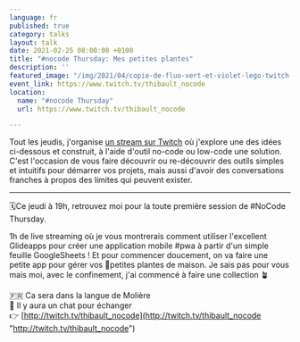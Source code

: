 ```yaml
---
language: fr
published: true
category: talks
layout: talk
date: 2021-02-25 08:00:00 +0100
title: "#nocode Thursday: Mes petites plantes"
description: ''
featured_image: "/img/2021/04/copie-de-fluo-vert-et-violet-lego-twitch-banniere.png"
event_link: https://www.twitch.tv/thibault_nocode
location:
  name: "#nocode Thursday"
  url: https://www.twitch.tv/thibault_nocode

---
```

Tout les jeudis, j'organise [un stream sur Twitch](http://twitch.tv/thibault_nocode) où j'explore une des idées ci-dessous et construit, à l'aide d'outil no-code ou low-code une solution. C'est l'occasion de vous faire découvrir ou re-découvrir des outils simples et intuitifs pour démarrer vos projets, mais aussi d'avoir des conversations franches à propos des limites qui peuvent exister.

***

🗓Ce jeudi à 19h, retrouvez moi pour la toute première session de #NoCode Thursday.  
  
1h de live streaming où je vous montrerais comment utiliser l'excellent Glideapps pour créer une application mobile #pwa à partir d'un simple feuille GoogleSheets ! Et pour commencer doucement, on va faire une petite app pour gérer vos 🌱petites plantes de maison. Je sais pas pour vous mais moi, avec le confinement, j'ai commencé à faire une collection 🪴  
  
🇫🇷 Ca sera dans la langue de Molière  
💬 Il y aura un chat pour échanger  
👉 [http://twitch.tv/thibault_nocode](http://twitch.tv/thibault_nocode "http://twitch.tv/thibault_nocode")